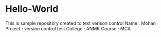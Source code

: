 # Hello-World
This is sample repository created to test verison control
Name : Mohan
Project : version control test
College : ANMK
Course  : MCA
